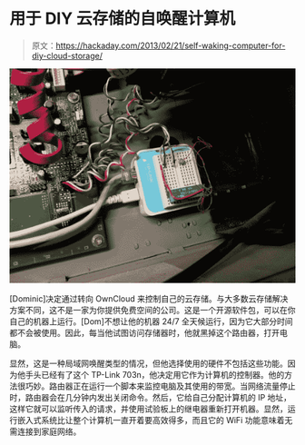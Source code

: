 # 用于 DIY 云存储的自唤醒计算机

> 原文：<https://hackaday.com/2013/02/21/self-waking-computer-for-diy-cloud-storage/>

![self-waking-cloud-storage](img/31ce133a83f95595c0fc1b4c1675faaf.png)

[Dominic]决定通过转向 OwnCloud 来控制自己的云存储。与大多数云存储解决方案不同，这不是一家为你提供免费空间的公司。这是一个开源软件包，可以在你自己的机器上运行。[Dom]不想让他的机器 24/7 全天候运行，因为它大部分时间都不会被使用。因此，每当他试图访问存储器时，他就黑掉这个路由器，打开电脑。

显然，这是一种局域网唤醒类型的情况，但他选择使用的硬件不包括这些功能。因为他手头已经有了这个 TP-Link 703n，他决定用它作为计算机的控制器。他的方法很巧妙。路由器正在运行一个脚本来监控电脑及其使用的带宽。当网络流量停止时，路由器会在几分钟内发出关闭命令。然后，它给自己分配计算机的 IP 地址，这样它就可以监听传入的请求，并使用试验板上的继电器重新打开机器。显然，运行嵌入式系统比让整个计算机一直开着要高效得多，而且它的 WiFi 功能意味着无需连接到家庭网络。